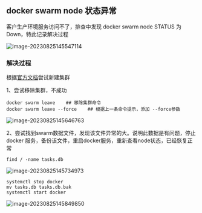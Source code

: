 ## docker swarm node 状态异常

客户生产环境服务访问不了，排查中发现 docker swarm node  STATUS 为 Down，特此记录解决过程

![image-20230825145547114](https://niuzhan-1306014148.cos.ap-beijing.myqcloud.com/Typora/image-20230825145547114.png)



### 解决过程

根据[官方文档](https://docs.docker.com/engine/swarm/admin_guide/#recover-from-losing-the-quorum)尝试新建集群

1、尝试移除集群，不成功

```
docker swarm leave    ## 移除集群命令
docker swarm leave --force    ## 根据上一条命令提示，添加 --force参数
```

![image-20230825145646763](https://niuzhan-1306014148.cos.ap-beijing.myqcloud.com/Typora/image-20230825145646763.png)





2、尝试找到swarm数据文件，发现该文件异常的大。说明此数据是有问题，停止 docker 服务，备份该文件，重启docker服务，重新查看node状态，已经恢复正常

```
find / -name tasks.db
```

![image-20230825145734973](https://niuzhan-1306014148.cos.ap-beijing.myqcloud.com/Typora/image-20230825145734973.png)



```
systemctl stop docker
mv tasks.db tasks.db.bak
systemctl start docker
```

![image-20230825145849850](https://niuzhan-1306014148.cos.ap-beijing.myqcloud.com/Typora/image-20230825145849850.png)